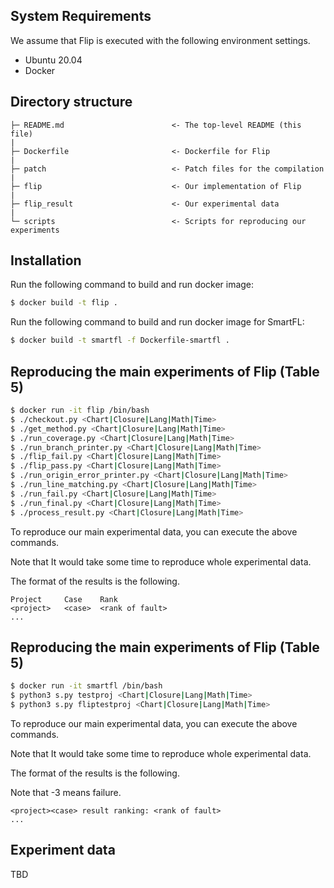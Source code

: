 ## System Requirements

We assume that Flip is executed with the following environment settings.
- Ubuntu 20.04
- Docker

## Directory structure

```
├─ README.md                        <- The top-level README (this file)
|
├─ Dockerfile                       <- Dockerfile for Flip
|
├─ patch                            <- Patch files for the compilation
|
├─ flip                             <- Our implementation of Flip
|
├─ flip_result                      <- Our experimental data
|
└─ scripts                          <- Scripts for reproducing our experiments 
```

## Installation

Run the following command to build and run docker image:
```sh
$ docker build -t flip .
```

Run the following command to build and run docker image for SmartFL:
```sh
$ docker build -t smartfl -f Dockerfile-smartfl .
```

## Reproducing the main experiments of Flip (Table 5)

```sh
$ docker run -it flip /bin/bash
$ ./checkout.py <Chart|Closure|Lang|Math|Time>
$ ./get_method.py <Chart|Closure|Lang|Math|Time>
$ ./run_coverage.py <Chart|Closure|Lang|Math|Time>
$ ./run_branch_printer.py <Chart|Closure|Lang|Math|Time>
$ ./flip_fail.py <Chart|Closure|Lang|Math|Time>
$ ./flip_pass.py <Chart|Closure|Lang|Math|Time>
$ ./run_origin_error_printer.py <Chart|Closure|Lang|Math|Time>
$ ./run_line_matching.py <Chart|Closure|Lang|Math|Time>
$ ./run_fail.py <Chart|Closure|Lang|Math|Time>
$ ./run_final.py <Chart|Closure|Lang|Math|Time>
$ ./process_result.py <Chart|Closure|Lang|Math|Time>
```

To reproduce our main experimental data, you can execute the above commands.

Note that It would take some time to reproduce whole experimental data.

The format of the results is the following.
```
Project     Case    Rank
<project>   <case>  <rank of fault>
...
```

## Reproducing the main experiments of Flip (Table 5)

```sh
$ docker run -it smartfl /bin/bash
$ python3 s.py testproj <Chart|Closure|Lang|Math|Time>
$ python3 s.py fliptestproj <Chart|Closure|Lang|Math|Time>
```

To reproduce our main experimental data, you can execute the above commands.

Note that It would take some time to reproduce whole experimental data.

The format of the results is the following.

Note that -3 means failure.

```
<project><case> result ranking: <rank of fault>
...
```

## Experiment data

TBD
